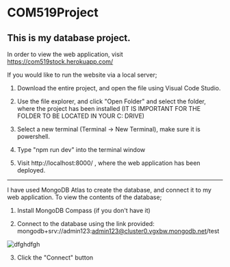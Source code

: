 # COM519Project
This is my database project.
----------------------------------------------------------------------------------------------------------------
In order to view the web application, visit https://com519stock.herokuapp.com/

If you would like to run the website via a local server;

1. Download the entire project, and open the file using Visual Code Studio.

2. Use the file explorer, and click "Open Folder" and select the folder, where the project has been installed
(IT IS IMPORTANT FOR THE FOLDER TO BE LOCATED IN YOUR C: DRIVE)

3. Select a new terminal (Terminal -> New Terminal), make sure it is powershell.

4. Type "npm run dev" into the terminal window

5. Visit http://localhost:8000/ , where the web application has been deployed.

----------------------------------------------------------------------------------------------------------------

I have used MongoDB Atlas to create the database, and connect it to my web application.
To view the contents of the database;

1. Install MongoDB Compass (if you don't have it)

2. Connect to the database using the link provided: mongodb+srv://admin123:admin123@cluster0.vgxbw.mongodb.net/test

![dfghdfgh](https://user-images.githubusercontent.com/72078173/148663180-c246568b-01b7-4d9d-80f2-ef93dfe30253.png)

3. Click the "Connect" button



